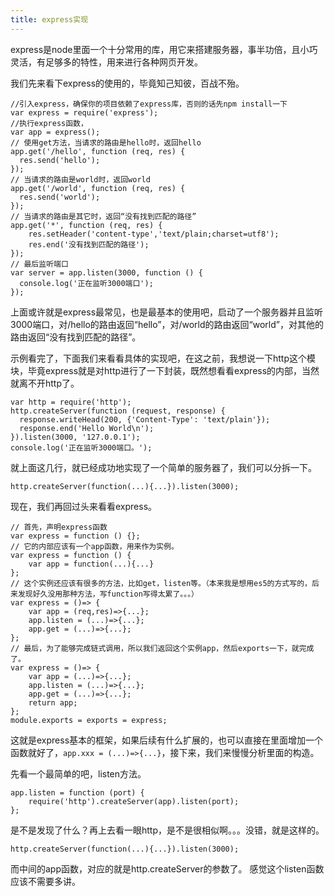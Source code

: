 ```yaml
---
title: express实现
---
```


express是node里面一个十分常用的库，用它来搭建服务器，事半功倍，且小巧灵活，有足够多的特性，用来进行各种网页开发。

我们先来看下express的使用的，毕竟知己知彼，百战不殆。

```
//引入express，确保你的项目依赖了express库，否则的话先npm install一下
var express = require('express');
//执行express函数，
var app = express();
// 使用get方法，当请求的路由是hello时，返回hello
app.get('/hello', function (req, res) {
  res.send('hello');
});
// 当请求的路由是world时，返回world
app.get('/world', function (req, res) {
  res.send('world');
});
// 当请求的路由是其它时，返回“没有找到匹配的路径”
app.get('*', function (req, res) {
	res.setHeader('content-type','text/plain;charset=utf8');
	res.end('没有找到匹配的路径');
});
// 最后监听端口
var server = app.listen(3000, function () {
  console.log('正在监听3000端口');
});
```

上面或许就是express最常见，也是最基本的使用吧，启动了一个服务器并且监听3000端口，对/hello的路由返回“hello”，对/world的路由返回“world”，对其他的路由返回“没有找到匹配的路径”。

示例看完了，下面我们来看看具体的实现吧，在这之前，我想说一下http这个模块，毕竟express就是对http进行了一下封装，既然想看看express的内部，当然就离不开http了。

<!-- more -->

```
var http = require('http');
http.createServer(function (request, response) {
  response.writeHead(200, {'Content-Type': 'text/plain'});
  response.end('Hello World\n');
}).listen(3000, '127.0.0.1');
console.log('正在监听3000端口。');
```

就上面这几行，就已经成功地实现了一个简单的服务器了，我们可以分拆一下。
```
http.createServer(function(...){...}).listen(3000);
```

现在，我们再回过头来看看express。

```
// 首先，声明express函数
var express = function () {};
// 它的内部应该有一个app函数，用来作为实例。
var express = function () {
	var app = function(...){...}
};
// 这个实例还应该有很多的方法，比如get，listen等。（本来我是想用es5的方式写的，后来发现好久没用那种方法，写function写得太累了。。。）
var express = ()=> {
	var app = (req,res)=>{...};
	app.listen = (...)=>{...};
	app.get = (...)=>{...};
};
// 最后，为了能够完成链式调用，所以我们返回这个实例app，然后exports一下，就完成了。
var express = ()=> {
	var app = (...)=>{...};
	app.listen = (...)=>{...};
	app.get = (...)=>{...};
	return app;
};
module.exports = exports = express;
```

这就是express基本的框架，如果后续有什么扩展的，也可以直接在里面增加一个函数就好了，``` app.xxx = (...)=>{...} ```，接下来，我们来慢慢分析里面的构造。

先看一个最简单的吧，listen方法。
```
app.listen = function (port) {
	require('http').createServer(app).listen(port);
};
```

是不是发现了什么？再上去看一眼http，是不是很相似啊。。。没错，就是这样的。

```
http.createServer(function(...){...}).listen(3000);
```

而中间的app函数，对应的就是http.createServer的参数了。
感觉这个listen函数应该不需要多讲。
























































